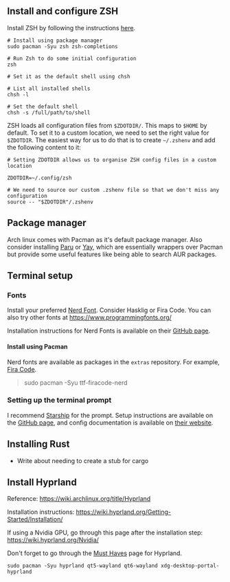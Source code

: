 ## Install and configure ZSH

Install ZSH by following the instructions [here](https://wiki.archlinux.org/title/Zsh). 

```
# Install using package manager
sudo pacman -Syu zsh zsh-completions

# Run Zsh to do some initial configuration
zsh

# Set it as the default shell using chsh

# List all installed shells
chsh -l

# Set the default shell
chsh -s /full/path/to/shell
```

ZSH loads all configuration files from `$ZDOTDIR/`. This maps to `$HOME` by default. To set it to a custom location, we need to set the right value for `$ZDOTDIR`. The easiest way for us to do that is to create `~/.zshenv` and add the following content to it:

```
# Setting ZDOTDIR allows us to organise ZSH config files in a custom location

ZDOTDIR=~/.config/zsh

# We need to source our custom .zshenv file so that we don't miss any configuration
source -- "$ZDOTDIR"/.zshenv
```


## Package manager

Arch linux comes with Pacman as it's default package manager. Also consider installing [Paru](https://github.com/Morganamilo/paru) or [Yay](https://github.com/Jguer/yay), which are essentially wrappers over Pacman but provide some useful features like being able to search AUR packages.

## Terminal setup

### Fonts

Install your preferred [Nerd Font](https://www.nerdfonts.com). Consider Hasklig or Fira Code. You can also try other fonts at https://www.programmingfonts.org/

Installation instructions for Nerd Fonts is available on their [GitHub page](https://github.com/ryanoasis/nerd-fonts).

#### Install using Pacman

Nerd fonts are available as packages in the `extras` repository. For example, [Fira Code](https://archlinux.org/packages/extra/any/ttf-firacode-nerd/).

> sudo pacman -Syu ttf-firacode-nerd

### Setting up the terminal prompt

I recommend [Starship](https://github.com/starship/starship) for the prompt. Setup instructions are available on the [GitHub page](https://github.com/starship/starship), and config documentation is available on [their website](https://starship.rs/config/).

## Installing Rust

- Write about needing to create a stub for cargo

## Install Hyprland

Reference: https://wiki.archlinux.org/title/Hyprland

Installation instructions: https://wiki.hyprland.org/Getting-Started/Installation/

If using a Nvidia GPU, go through this page after the installation step: https://wiki.hyprland.org/Nvidia/

Don't forget to go through the [Must Haves](https://wiki.hyprland.org/Useful-Utilities/Must-have/) page for Hyprland.

```
sudo pacman -Syu hyprland qt5-wayland qt6-wayland xdg-desktop-portal-hyprland
```

